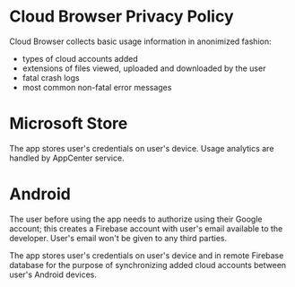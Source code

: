 Cloud Browser Privacy Policy
=============

Cloud Browser collects basic usage information in anonimized fashion:
* types of cloud accounts added
* extensions of files viewed, uploaded and downloaded by the user
* fatal crash logs
* most common non-fatal error messages

# Microsoft Store

The app stores user's credentials on user's device.
Usage analytics are handled by AppCenter service.

# Android

The user before using the app needs to authorize using their Google account;
this creates a Firebase account with user's email available to the developer.
User's email won't be given to any third parties.

The app stores user's credentials on user's device and in remote 
Firebase database for the purpose of synchronizing added cloud accounts 
between user's Android devices.